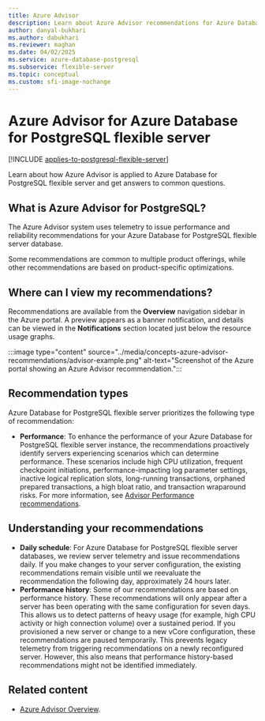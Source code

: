 ```yaml
---
title: Azure Advisor
description: Learn about Azure Advisor recommendations for Azure Database for PostgreSQL flexible server.
author: danyal-bukhari
ms.author: dabukhari
ms.reviewer: maghan
ms.date: 04/02/2025
ms.service: azure-database-postgresql
ms.subservice: flexible-server
ms.topic: conceptual
ms.custom: sfi-image-nochange
---
```


# Azure Advisor for Azure Database for PostgreSQL flexible server

[!INCLUDE [applies-to-postgresql-flexible-server](~/reusable-content/ce-skilling/azure/includes/postgresql/includes/applies-to-postgresql-flexible-server.md)]

Learn about how Azure Advisor is applied to Azure Database for PostgreSQL flexible server and get answers to common questions.
## What is Azure Advisor for PostgreSQL?
The Azure Advisor system uses telemetry to issue performance and reliability recommendations for your Azure Database for PostgreSQL flexible server database. 

Some recommendations are common to multiple product offerings, while other recommendations are based on product-specific optimizations.
## Where can I view my recommendations?
Recommendations are available from the **Overview** navigation sidebar in the Azure portal. A preview appears as a banner notification, and details can be viewed in the **Notifications** section located just below the resource usage graphs.

:::image type="content" source="../media/concepts-azure-advisor-recommendations/advisor-example.png" alt-text="Screenshot of the Azure portal showing an Azure Advisor recommendation.":::
## Recommendation types
Azure Database for PostgreSQL flexible server prioritizes the following type of recommendation:
* **Performance**: To enhance the performance of your Azure Database for PostgreSQL flexible server instance, the recommendations proactively identify servers experiencing scenarios which can determine performance. These scenarios include high CPU utilization, frequent checkpoint initiations, performance-impacting log parameter settings, inactive logical replication slots, long-running transactions, orphaned prepared transactions, a high bloat ratio, and transaction wraparound risks. For more information, see [Advisor Performance recommendations](/azure/advisor/advisor-performance-recommendations).

## Understanding your recommendations
* **Daily schedule**: For Azure Database for PostgreSQL flexible server databases, we review server telemetry and issue recommendations daily. If you make changes to your server configuration, the existing recommendations remain visible until we reevaluate the recommendation the following day, approximately 24 hours later.
* **Performance history**: Some of our recommendations are based on performance history. These recommendations will only appear after a server has been operating with the same configuration for seven days. This allows us to detect patterns of heavy usage (for example, high CPU activity or high connection volume) over a sustained period. If you provisioned a new server or change to a new vCore configuration, these recommendations are paused temporarily. This prevents legacy telemetry from triggering recommendations on a newly reconfigured server. However, this also means that performance history-based recommendations might not be identified immediately.

## Related content

- [Azure Advisor Overview](/azure/advisor/advisor-overview).
